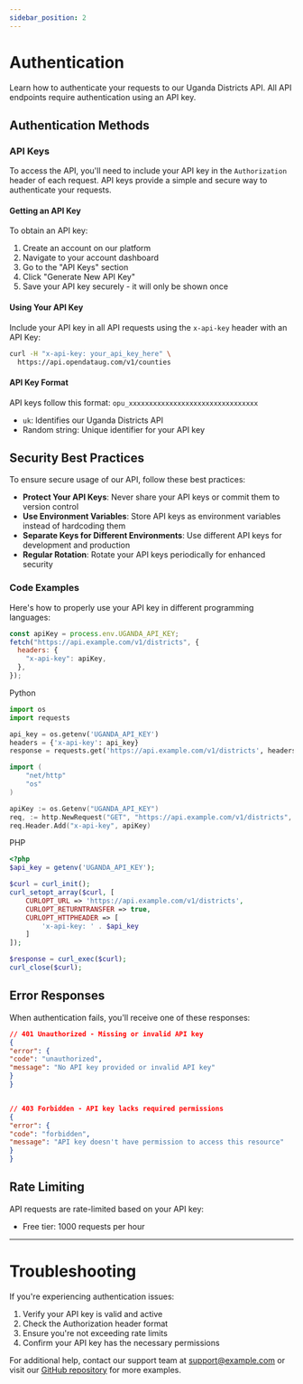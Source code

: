 ```yaml
---
sidebar_position: 2
---
```


# Authentication

Learn how to authenticate your requests to our Uganda Districts API. All API endpoints require authentication using an API key.

## Authentication Methods

### API Keys

To access the API, you'll need to include your API key in the `Authorization` header of each request. API keys provide a simple and secure way to authenticate your requests.

#### Getting an API Key

To obtain an API key:

1. Create an account on our platform
2. Navigate to your account dashboard
3. Go to the "API Keys" section
4. Click "Generate New API Key"
5. Save your API key securely - it will only be shown once

#### Using Your API Key

Include your API key in all API requests using the `x-api-key` header with an API Key:

```bash
curl -H "x-api-key: your_api_key_here" \
  https://api.opendataug.com/v1/counties
```

#### API Key Format

API keys follow this format: `opu_xxxxxxxxxxxxxxxxxxxxxxxxxxxxxxxx`

- `uk`: Identifies our Uganda Districts API
- Random string: Unique identifier for your API key

## Security Best Practices

To ensure secure usage of our API, follow these best practices:

- **Protect Your API Keys**: Never share your API keys or commit them to version control
- **Use Environment Variables**: Store API keys as environment variables instead of hardcoding them
- **Separate Keys for Different Environments**: Use different API keys for development and production
- **Regular Rotation**: Rotate your API keys periodically for enhanced security

### Code Examples

Here's how to properly use your API key in different programming languages:

```javascript
const apiKey = process.env.UGANDA_API_KEY;
fetch("https://api.example.com/v1/districts", {
  headers: {
    "x-api-key": apiKey,
  },
});
```

Python

```python
import os
import requests

api_key = os.getenv('UGANDA_API_KEY')
headers = {'x-api-key': api_key}
response = requests.get('https://api.example.com/v1/districts', headers=headers)
```

```go
import (
    "net/http"
    "os"
)

apiKey := os.Getenv("UGANDA_API_KEY")
req, := http.NewRequest("GET", "https://api.example.com/v1/districts", nil)
req.Header.Add("x-api-key", apiKey)
```

PHP

```php
<?php
$api_key = getenv('UGANDA_API_KEY');

$curl = curl_init();
curl_setopt_array($curl, [
    CURLOPT_URL => 'https://api.example.com/v1/districts',
    CURLOPT_RETURNTRANSFER => true,
    CURLOPT_HTTPHEADER => [
        'x-api-key: ' . $api_key
    ]
]);

$response = curl_exec($curl);
curl_close($curl);
```

## Error Responses

When authentication fails, you'll receive one of these responses:

```json
// 401 Unauthorized - Missing or invalid API key
{
"error": {
"code": "unauthorized",
"message": "No API key provided or invalid API key"
}
}


// 403 Forbidden - API key lacks required permissions
{
"error": {
"code": "forbidden",
"message": "API key doesn't have permission to access this resource"
}
}
```

## Rate Limiting

API requests are rate-limited based on your API key:

- Free tier: 1000 requests per hour

---

# Troubleshooting

If you're experiencing authentication issues:

1. Verify your API key is valid and active
2. Check the Authorization header format
3. Ensure you're not exceeding rate limits
4. Confirm your API key has the necessary permissions

For additional help, contact our support team at support@example.com or visit our [GitHub repository](https://github.com/example/uganda-api) for more examples.
